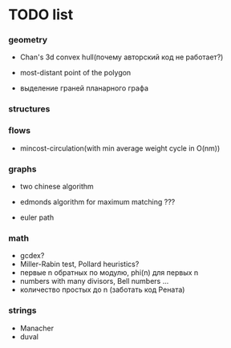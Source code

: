 # TODO list

### geometry
- Chan's 3d convex hull(почему авторский код не работает?)
+ most-distant point of the polygon
- выделение граней планарного графа

### structures

### flows
- mincost-circulation(with min average weight cycle in O(nm))

### graphs
+ two chinese algorithm
- edmonds algorithm for maximum matching ???
+ euler path

### math
- gcdex?
- Miller-Rabin test, Pollard heuristics?
- первые n обратных по модулю, phi(n) для первых n
- numbers with many divisors, Bell numbers ...
- количество простых до n (заботать код Рената)

### strings
- Manacher
- duval
